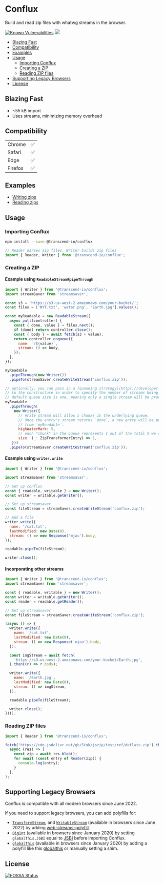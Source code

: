# Conflux

Build and read zip files with whatwg streams in the browser.

<p>
  <a href="https://snyk.io//test/github/transcend-io/conflux?targetFile=package.json"><img src="https://snyk.io//test/github/transcend-io/conflux/badge.svg?targetFile=package.json" alt="Known Vulnerabilities"></a>
  <a href="https://app.fossa.io/projects/git%2Bgithub.com%2Ftranscend-io%2Fconflux?ref=badge_shield" alt="FOSSA Status"><img src="https://app.fossa.io/api/projects/git%2Bgithub.com%2Ftranscend-io%2Fconflux.svg?type=shield"/></a>
</p>

<!-- START doctoc generated TOC please keep comment here to allow auto update -->
<!-- DON'T EDIT THIS SECTION, INSTEAD RE-RUN doctoc TO UPDATE -->

- [Blazing Fast](#blazing-fast)
- [Compatibility](#compatibility)
- [Examples](#examples)
- [Usage](#usage)
  - [Importing Conflux](#importing-conflux)
  - [Creating a ZIP](#creating-a-zip)
  - [Reading ZIP files](#reading-zip-files)
- [Supporting Legacy Browsers](#supporting-legacy-browsers)
- [License](#license)

<!-- END doctoc generated TOC please keep comment here to allow auto update -->

## Blazing Fast

- ~55 kB import
- Uses streams, minimizing memory overhead

## Compatibility

|         |     |
| ------- | --: |
| Chrome  |  ✅ |
| Safari  |  ✅ |
| Edge    |  ✅ |
| Firefox |  ✅ |

## Examples

- [Writing zips](https://codesandbox.io/s/transcend-ioconflux-writing-x8vq4?file=/src/index.js)
- [Reading zips](https://codesandbox.io/s/transcend-ioconflux-reading-rzl9l?file=/src/index.js)

## Usage

### Importing Conflux

```sh
npm install --save @transcend-io/conflux
```

```js
// Reader parses zip files, Writer builds zip files
import { Reader, Writer } from '@transcend-io/conflux';
```

### Creating a ZIP

#### Example using `ReadableStream#pipeThrough`

```js
import { Writer } from '@transcend-io/conflux';
import streamSaver from 'streamsaver';

const s3 = 'https://s3-us-west-2.amazonaws.com/your-bucket/';
const files = ['NYT.txt', 'water.png', 'Earth.jpg'].values();

const myReadable = new ReadableStream({
  async pull(controller) {
    const { done, value } = files.next();
    if (done) return controller.close();
    const { body } = await fetch(s3 + value);
    return controller.enqueue({
      name: `/${value}`,
      stream: () => body,
    });
  },
});

myReadable
  .pipeThrough(new Writer())
  .pipeTo(streamSaver.createWriteStream('conflux.zip'));

// optionally, you can pass in a [queueing strategy](https://developer.mozilla.org/en-US/docs/Web/API/TransformStream/TransformStream#writablestrategy)
// to the constructure in order to specify the number of streams being consumed at a time
// default queue size is one, meaning only a single stream will be processed at a time
myReadable
  .pipeThrough(
    new Writer({
      // Write stream will allow 5 chunks in the underlying queue.
      // Once the entry's stream returns `done`, a new entry will be pulled
      // from `myReadable`.
      highWaterMark: 5,
      // each "chunk" in the queue represents 1 out of the total 5 we set for our limit
      size: (_: ZipTransformerEntry) => 1,
   }))
  .pipeTo(streamSaver.createWriteStream('conflux.zip'));
```

#### Example using `writer.write`

```js
import { Writer } from '@transcend-io/conflux';

import streamSaver from 'streamsaver';

// Set up conflux
const { readable, writable } = new Writer();
const writer = writable.getWriter();

// Set up streamsaver
const fileStream = streamSaver.createWriteStream('conflux.zip');

// Add a file
writer.write({
  name: '/cat.txt',
  lastModified: new Date(0),
  stream: () => new Response('mjau').body,
});

readable.pipeTo(fileStream);

writer.close();
```

#### Incorporating other streams

```js
import { Writer } from '@transcend-io/conflux';
import streamSaver from 'streamsaver';

const { readable, writable } = new Writer();
const writer = writable.getWriter();
const reader = readable.getReader();

// Set up streamsaver
const fileStream = streamSaver.createWriteStream('conflux.zip');

(async () => {
  writer.write({
    name: '/cat.txt',
    lastModified: new Date(0),
    stream: () => new Response('mjau').body,
  });

  const imgStream = await fetch(
    'https://s3-us-west-2.amazonaws.com/your-bucket/Earth.jpg',
  ).then((r) => r.body);

  writer.write({
    name: '/Earth.jpg',
    lastModified: new Date(0),
    stream: () => imgStream,
  });

  readable.pipeTo(fileStream);

  writer.close();
})();
```

### Reading ZIP files

```js
import { Reader } from '@transcend-io/conflux';

fetch('https://cdn.jsdelivr.net/gh/Stuk/jszip/test/ref/deflate.zip').then(
  async (res) => {
    const zip = await res.blob();
    for await (const entry of Reader(zip)) {
      console.log(entry);
    }
  },
);
```

## Supporting Legacy Browsers

Conflux is compatible with all modern browsers since June 2022.

If you need to support legacy browsers, you can add polyfills for:

- [`TransformStream`](https://developer.mozilla.org/en-US/docs/Web/API/TransformStream), and [`WritableStream`](https://developer.mozilla.org/en-US/docs/Web/API/WritableStream) (available in browsers since June 2022) by adding [web-streams-polyfill](https://www.npmjs.com/package/web-streams-polyfill).
- [`BigInt`](https://developer.mozilla.org/en-US/docs/Web/JavaScript/Reference/Global_Objects/BigInt) (available in browsers since January 2020) by setting `globalThis.JSBI` equal to [JSBI](https://github.com/GoogleChromeLabs/jsbi) before importing Conflux.
- [`globalThis`](https://developer.mozilla.org/en-US/docs/Web/JavaScript/Reference/Global_Objects/globalThis) (available in browsers since January 2020) by adding a polyfill like this [globalthis](https://www.npmjs.com/package/globalthis) or manually setting a shim.

## License

[![FOSSA Status](https://app.fossa.io/api/projects/git%2Bgithub.com%2Ftranscend-io%2Fconflux.svg?type=large)](https://app.fossa.io/projects/git%2Bgithub.com%2Ftranscend-io%2Fconflux?ref=badge_large)
